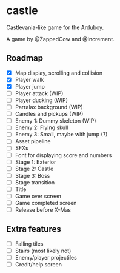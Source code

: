 # castle

Castlevania-like game for the Arduboy.

A game by @ZappedCow and @Increment.

## Roadmap

- [x] Map display, scrolling and collision
- [x] Player walk
- [x] Player jump
- [ ] Player attack (WIP)
- [ ] Player ducking (WIP)
- [ ] Parralax background (WIP)
- [ ] Candles and pickups (WIP)
- [ ] Enemy 1: Dummy skeleton (WIP)
- [ ] Enemy 2: Flying skull
- [ ] Enemy 3: Small, maybe with jump (?)
- [ ] Asset pipeline
- [ ] SFXs
- [ ] Font for displaying score and numbers
- [ ] Stage 1: Exterior
- [ ] Stage 2: Castle
- [ ] Stage 3: Boss
- [ ] Stage transition
- [ ] Title
- [ ] Game over screen
- [ ] Game completed screen
- [ ] Release before X-Mas

## Extra features

- [ ] Falling tiles
- [ ] Stairs (most likely not)
- [ ] Enemy/player projectiles
- [ ] Credit/help screen

